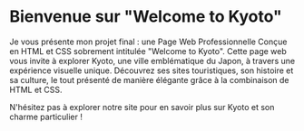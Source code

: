 # Bienvenue sur "Welcome to Kyoto"

Je vous présente mon projet final : une Page Web Professionnelle Conçue en HTML et CSS sobrement intitulée "Welcome to Kyoto". Cette page web vous invite à explorer Kyoto, une ville emblématique du Japon, à travers une expérience visuelle unique. Découvrez ses sites touristiques, son histoire et sa culture, le tout présenté de manière élégante grâce à la combinaison de HTML et CSS.

N'hésitez pas à explorer notre site pour en savoir plus sur Kyoto et son charme particulier !

